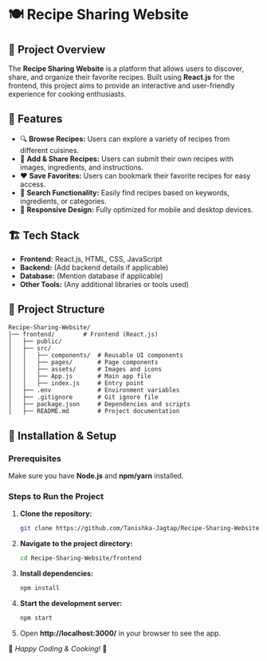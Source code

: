 # 🍽️ Recipe Sharing Website

## 📌 Project Overview
The **Recipe Sharing Website** is a platform that allows users to discover, share, and organize their favorite recipes. Built using **React.js** for the frontend, this project aims to provide an interactive and user-friendly experience for cooking enthusiasts.

## 🚀 Features
- 🔍 **Browse Recipes:** Users can explore a variety of recipes from different cuisines.
- 📝 **Add & Share Recipes:** Users can submit their own recipes with images, ingredients, and instructions.
- ❤️ **Save Favorites:** Users can bookmark their favorite recipes for easy access.
- 🔎 **Search Functionality:** Easily find recipes based on keywords, ingredients, or categories.
- 📱 **Responsive Design:** Fully optimized for mobile and desktop devices.

## 🏗️ Tech Stack
- **Frontend:** React.js, HTML, CSS, JavaScript
- **Backend:** (Add backend details if applicable)
- **Database:** (Mention database if applicable)
- **Other Tools:** (Any additional libraries or tools used)

## 📂 Project Structure
```
Recipe-Sharing-Website/
│── frontend/        # Frontend (React.js)
│   ├── public/
│   ├── src/
│   │   ├── components/  # Reusable UI components
│   │   ├── pages/       # Page components
│   │   ├── assets/      # Images and icons
│   │   ├── App.js       # Main app file
│   │   ├── index.js     # Entry point
│   ├── .env             # Environment variables
│   ├── .gitignore       # Git ignore file
│   ├── package.json     # Dependencies and scripts
│   ├── README.md        # Project documentation
```

## 🔧 Installation & Setup
### Prerequisites
Make sure you have **Node.js** and **npm/yarn** installed.

### Steps to Run the Project
1. **Clone the repository:**
   ```sh
   git clone https://github.com/Tanishka-Jagtap/Recipe-Sharing-Website.git
   ```
2. **Navigate to the project directory:**
   ```sh
   cd Recipe-Sharing-Website/frontend
   ```
3. **Install dependencies:**
   ```sh
   npm install
   ```
4. **Start the development server:**
   ```sh
   npm start
   ```
5. Open **http://localhost:3000/** in your browser to see the app.

🚀 *Happy Coding & Cooking!* 🍲

